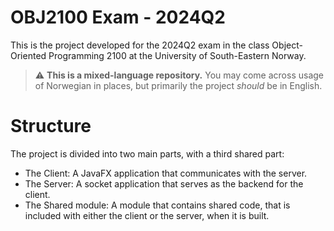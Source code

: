 # OBJ2100 Exam - 2024Q2

This is the project developed for the 2024Q2 exam in the class Object-Oriented Programming 2100 at the University of South-Eastern Norway.

> :warning: **This is a mixed-language repository.** You may come across usage of Norwegian in places, but primarily the project _should_ be in English.

# Structure

The project is divided into two main parts, with a third shared part:
- The Client: A JavaFX application that communicates with the server.
- The Server: A socket application that serves as the backend for the client.
- The Shared module: A module that contains shared code, that is included with either the client or the server, when it is built.
